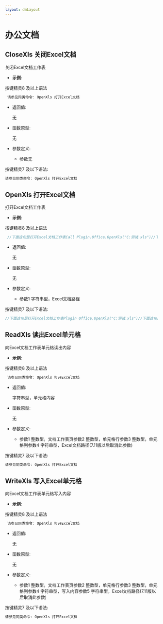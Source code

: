 ```yaml
---
layout: dmLayout
---    
```


# 办公文档


##  CloseXls 关闭Excel文档

关闭Excel文档工作表

- **示例**:

按键精灵8 及以上语法
```js
 请参见同类命令: OpenXls 打开Excel文档
```

- 返回值: 

    无

- 函数原型:

    无

- 参数定义:

    - 参数无



按键精灵7 及以下语法:

```js
请参见同类命令: OpenXls 打开Excel文档
```




##  OpenXls 打开Excel文档

打开Excel文档工作表

- **示例**:

按键精灵8 及以上语法
```js
 //下面这句是打开Excel文档工作表Call Plugin.Office.OpenXls("C:测试.xls")//下面这句是向Excel文档工作表(1)单元格(1,2)写入("内容")内容Call Plugin.Office.WriteXls(1,1,2, "内容")//下面这句是向Excel文档工作表(1)单元格(1,2)读出内容存入(Text)变量Text = Plugin.Office.ReadXls(1,1,2)MessageBox "读出内容为："&Text//下面这句是关闭Excel文档工作表Call Plugin.Office.CloseXls() 
```

- 返回值: 

    无

- 函数原型:

    无

- 参数定义:

    - 参数1 字符串型，Excel文档路径



按键精灵7 及以下语法:

```js
//下面这句是打开Excel文档工作表Plugin Office.OpenXls("C:测试.xls")//下面这句是向Excel文档工作表(1)单元格(1,2)写入("内容")内容Plugin Office.WriteXls(1,1,2,"内容")//下面这句是向Excel文档工作表(1)单元格(1,2)读出内容存入(Text)变量Plugin Text = Office.ReadXls(1,1,2)MessageBox "读出内容为："&Text//下面这句是关闭Excel文档工作表Plugin Office.CloseXls() 
```




##  ReadXls 读出Excel单元格

向Excel文档工作表单元格读出内容

- **示例**:

按键精灵8 及以上语法
```js
 请参见同类命令: OpenXls 打开Excel文档
```

- 返回值: 

    字符串型，单元格内容

- 函数原型:

    无

- 参数定义:

    - 参数1 整数型，文档工作表页参数2 整数型，单元格行参数3 整数型，单元格列参数4 字符串型，Excel文档路径(7.11版以后取消此参数)



按键精灵7 及以下语法:

```js
请参见同类命令: OpenXls 打开Excel文档
```




##  WriteXls 写入Excel单元格

向Excel文档工作表单元格写入内容

- **示例**:

按键精灵8 及以上语法
```js
 请参见同类命令: OpenXls 打开Excel文档
```

- 返回值: 

    无

- 函数原型:

    无

- 参数定义:

    - 参数1 整数型，文档工作表页参数2 整数型，单元格行参数3 整数型，单元格列参数4 字符串型，写入内容参数5 字符串型，Excel文档路径(7.11版以后取消此参数)



按键精灵7 及以下语法:

```js
请参见同类命令: OpenXls 打开Excel文档
```



